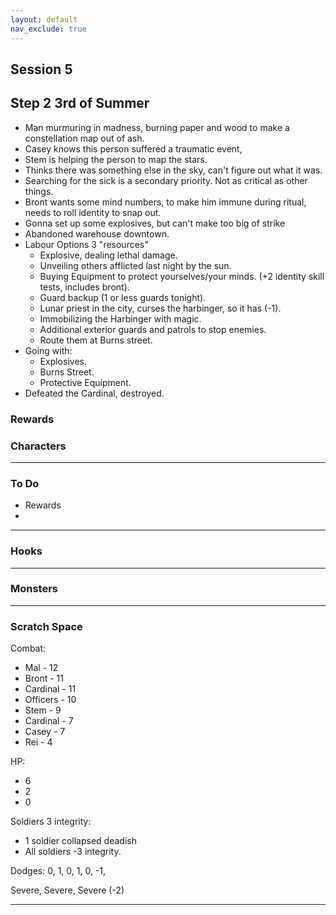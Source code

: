 ```yaml
---
layout: default
nav_exclude: true
---
```

## Session 5

## Step 2 3rd of Summer
* Man murmuring in madness, burning paper and wood to make a constellation map out of ash.
* Casey knows this person suffered a traumatic event, 
* Stem is helping the person to map the stars.
* Thinks there was something else in the sky, can't figure out what it was.
* Searching for the sick is a secondary priority. Not as critical as other things.
* Bront wants some mind numbers, to make him immune during ritual, needs to roll identity to snap out.
* Gonna set up some explosives, but can't make too big of strike
* Abandoned warehouse downtown.
* Labour Options 3 "resources"
	* Explosive, dealing lethal damage.
	* Unveiling others afflicted last night by the sun.
	* Buying Equipment to protect yourselves/your minds. (+2 identity skill tests, includes bront).
	* Guard backup (1 or less guards tonight).
	* Lunar priest in the city, curses the harbinger, so it has (-1).
	* Immobilizing the Harbinger with magic.
	* Additional exterior guards and patrols to stop enemies.
	* Route them at Burns street.
* Going with:
	* Explosives.
	* Burns Street.
	* Protective Equipment.
* Defeated the Cardinal, destroyed.
### Rewards



### Characters

 ---

### To Do
* Rewards
* 

---

### Hooks

---

### Monsters

---

### Scratch Space

Combat:
* Mal - 12
* Bront - 11
* Cardinal - 11
* Officers - 10
* Stem - 9
* Cardinal - 7
* Casey - 7
* Rei - 4

HP:
* 6
* 2
* 0

Soldiers 3 integrity:
* 1 soldier collapsed deadish
* All soldiers -3 integrity.

Dodges:
0, 1, 0, 1, 0, -1,

Severe, Severe, Severe (-2)

---
